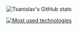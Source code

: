 ![Tsanislav's GitHub stats](https://github-readme-stats.vercel.app/api?username=tsanislavgatev&show_icons=true&theme=tokyonight)

[![Most used technologies](https://github-readme-stats.vercel.app/api/top-langs/?username=tsanislavgatev&layout=compact&theme=tokyonight)](https://github.com/anuraghazra/github-readme-stats)
